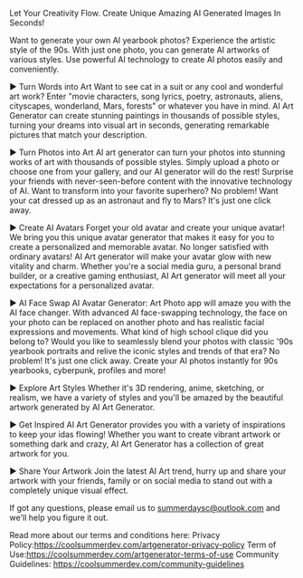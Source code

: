 Let Your Creativity Flow. Create Unique Amazing AI Generated Images In Seconds!

Want to generate your own AI yearbook photos? Experience the artistic style of the 90s. With just one photo, you can generate AI artworks of various styles. Use powerful AI technology to create AI photos easily and conveniently.

► Turn Words into Art
Want to see cat in a suit or any cool and wonderful art work? Enter "movie characters, song lyrics, poetry, astronauts, aliens, cityscapes, wonderland, Mars, forests" or whatever you have in mind. AI Art Generator can create stunning paintings in thousands of possible styles, turning your dreams into visual art in seconds, generating remarkable pictures that match your description.

► Turn Photos into Art
AI art generator can turn your photos into stunning works of art with thousands of possible styles. Simply upload a photo or choose one from your gallery, and our AI generator will do the rest! Surprise your friends with never-seen-before content with the innovative technology of AI. Want to transform into your favorite superhero? No problem! Want your cat dressed up as an astronaut and fly to Mars? It's just one click away.

► Create AI Avatars
Forget your old avatar and create your unique avatar! We bring you this unique avatar generator that makes it easy for you to create a personalized and memorable avatar. No longer satisfied with ordinary avatars! AI Art generator will make your avatar glow with new vitality and charm. Whether you're a social media guru, a personal brand builder, or a creative gaming enthusiast, AI Art generator will meet all your expectations for a personalized avatar.

► AI Face Swap
AI Avatar Generator: Art Photo app will amaze you with the AI face changer. With advanced AI face-swapping technology, the face on your photo can be replaced on another photo and has realistic facial expressions and movements. What kind of high school clique did you belong to? Would you like to seamlessly blend your photos with classic '90s yearbook portraits and relive the iconic styles and trends of that era? No problem! It's just one click away. Create your AI photos instantly for 90s yearbooks, cyberpunk, profiles and more!

► Explore Art Styles
Whether it's 3D rendering, anime, sketching, or realism, we have a variety of styles and you'll be amazed by the beautiful artwork generated by AI Art Generator.

► Get Inspired
AI Art Generator provides you with a variety of inspirations to keep your idas flowing! Whether you want to create vibrant artwork or something dark and crazy, AI Art Generator has a collection of great artwork for you.

► Share Your Artwork
Join the latest AI Art trend, hurry up and share your artwork with your friends, family or on social media to stand out with a completely unique visual effect.

If got any questions, please email us to summerdaysc@outlook.com and we'll help you figure it out.

Read more about our terms and conditions here:
Privacy Policy:https://coolsummerdev.com/artgenerator-privacy-policy
Term of Use:https://coolsummerdev.com/artgenerator-terms-of-use
Community Guidelines: https://coolsummerdev.com/community-guidelines
